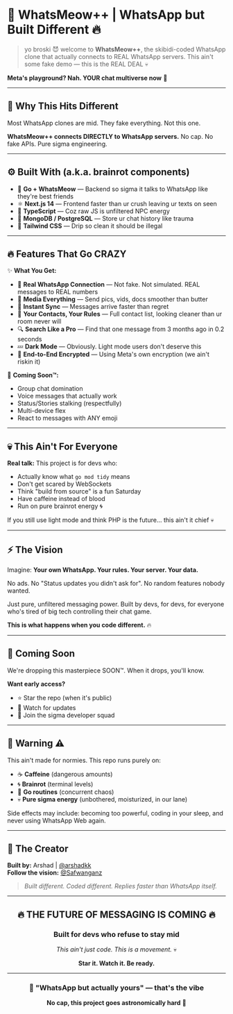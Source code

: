 # 🧩 WhatsMeow++ | WhatsApp but Built Different 🔥

> yo broski 😈 welcome to **WhatsMeow++**, the skibidi-coded WhatsApp clone that actually connects to REAL WhatsApp servers. This ain't some fake demo — this is the REAL DEAL 💀

**Meta's playground? Nah. YOUR chat multiverse now** 💬

---

## 🌟 Why This Hits Different

Most WhatsApp clones are mid. They fake everything. Not this one.

**WhatsMeow++ connects DIRECTLY to WhatsApp servers.** No cap. No fake APIs. Pure sigma engineering.

---

## ⚙️ Built With (a.k.a. brainrot components)

- 🐹 **Go + WhatsMeow** — Backend so sigma it talks to WhatsApp like they're best friends
- ⚛️ **Next.js 14** — Frontend faster than ur crush leaving ur texts on seen
- 🧠 **TypeScript** — Coz raw JS is unfiltered NPC energy
- 💾 **MongoDB / PostgreSQL** — Store ur chat history like trauma
- 🎨 **Tailwind CSS** — Drip so clean it should be illegal

---

## 🔥 Features That Go CRAZY

✨ **What You Get:**
- 💬 **Real WhatsApp Connection** — Not fake. Not simulated. REAL messages to REAL numbers
- 📸 **Media Everything** — Send pics, vids, docs smoother than butter
- 🔔 **Instant Sync** — Messages arrive faster than regret
- 👤 **Your Contacts, Your Rules** — Full contact list, looking cleaner than ur room never will
- 🔍 **Search Like a Pro** — Find that one message from 3 months ago in 0.2 seconds
- 💤 **Dark Mode** — Obviously. Light mode users don't deserve this
- 🔐 **End-to-End Encrypted** — Using Meta's own encryption (we ain't riskin it)

🚧 **Coming Soon™:**
- Group chat domination
- Voice messages that actually work
- Status/Stories stalking (respectfully)
- Multi-device flex
- React to messages with ANY emoji

---

## 💀 This Ain't For Everyone

**Real talk:** This project is for devs who:
- Actually know what `go mod tidy` means
- Don't get scared by WebSockets
- Think "build from source" is a fun Saturday
- Have caffeine instead of blood
- Run on pure brainrot energy 🌀

If you still use light mode and think PHP is the future... this ain't it chief 💀

---

## ⚡ The Vision

Imagine: **Your own WhatsApp. Your rules. Your server. Your data.**

No ads. No "Status updates you didn't ask for". No random features nobody wanted.

Just pure, unfiltered messaging power. Built by devs, for devs, for everyone who's tired of big tech controlling their chat game.

**This is what happens when you code different.** 🔥

---

## 🎯 Coming Soon

We're dropping this masterpiece SOON™. When it drops, you'll know.

**Want early access?** 
- ⭐ Star the repo (when it's public)
- 👀 Watch for updates
- 💬 Join the sigma developer squad

---

## 🚨 Warning ⚠️

This ain't made for normies. This repo runs purely on:
- ☕ **Caffeine** (dangerous amounts)
- 🌀 **Brainrot** (terminal levels)
- 🐹 **Go routines** (concurrent chaos)
- 💀 **Pure sigma energy** (unbothered, moisturized, in our lane)

Side effects may include: becoming too powerful, coding in your sleep, and never using WhatsApp Web again.

---

## 👑 The Creator

**Built by:** Arshad | [@arshadkk](https://github.com/arshadkk)  
**Follow the vision:** [@Safwanganz](https://github.com/Safwanganz)

> *Built different. Coded different. Replies faster than WhatsApp itself.*

---

<div align="center">

## 🔥 THE FUTURE OF MESSAGING IS COMING 🔥

### Built for devs who refuse to stay mid

*This ain't just code. This is a movement.* 💀

**Star it. Watch it. Be ready.**

</div>

---

<div align="center">

### 💬 "WhatsApp but actually yours" — that's the vibe

**No cap, this project goes astronomically hard** 🚀

</div>
